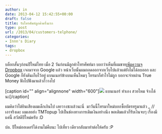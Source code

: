 ```yaml
---
author: in
date: 2013-04-12 15:42:55+00:00
draft: false
title: รับโทรศัพท์ลูกค้าครั้งแรก
type: post
url: /2013/04/customers-telphone/
categories:
- Innn's Diary
tags:
- dropbox
---
```


บล็อกสั้นๆก่อนปีใหม่ไทย เมื่อ 2 วันก่อนมีลูกค้าโทรศัพท์มา บอกว่าเห็นที่ผมขาย[เพิ่มความจุ Dropbox](https://www.innnblog.com/%e0%b8%ad%e0%b8%b1%e0%b8%9e-dropbox-2-%e0%b9%84%e0%b8%9b-18/) เจอมาจาก Google แล้ว หน้าเว็บนั้นผมถอดออกจากเว็บไปแล้วแต่ยังไม่ได้ลบออก และ Google ก็ยังดันเก็บไว้อยู่ แบนเนอร์ข้างบนเห็นไหมๆ โทรมาก็ทำไรไม่ถูก บอกจะจ่ายผ่าน True Money ฟังไปฟังมาแล้วก็วางไป

[caption id="" align="alignnone" width="600"]![](http://img.innnblog.com/images/133_bannerfinal_iinnn.gif)
แบนเนอร์ ทำเอง สวยไหม จ้างได้นะ[/caption]

ผมคิดว่าได้ยินเสียงผมเด็กเกินไป เลยวางซะแล้วนะนี่  มาวันนี้โทรมาใหม่บอกซื้อบัตรทรูมาแล้ว *_* //เอาจริงเดะ ผมเลยส่ง TMTopup ไปเป็นช่องทางการเติมเงินอย่างนึง พอเติมแล้วก็รับเงินจบๆ เรื่องมีแค่นี้ สวัสดีปีใหม่ครับ :D

ปล. ปีใหม่ออเดอร์ได้งานไม่คืบนะ ไปเที่ยว เดียวกลับมาทำต่อให้ครับ :P
